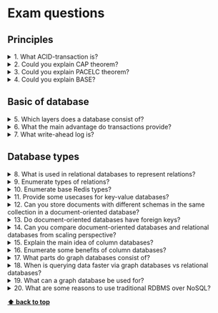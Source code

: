 # Exam questions

## Principles

<details>
<summary>1. What ACID-transaction is?</summary>

> **Answer:**
>In the context of databases, a sequence of database operations that satisfies the ACID properties (and these can be perceived as a single logical operation on the data) is called a transaction.
>* `Atomicity` guarantees that each transaction is treated as a single "unit", which either succeeds completely, or fails completely: if any of the statements constituting a transaction fails to complete, the entire transaction fails and the database is left unchanged. An atomic system must guarantee atomicity in each and every situation, including power failures, errors and crashes.
>* `Consistency` ensures that a transaction can only bring the database from one valid state to another, maintaining database invariants: any data written to the database must be valid according to all defined rules. This prevents database corruption by an illegal transaction, but does not guarantee that a transaction is correct. 
>* `Isolation` ensures that concurrent execution of transactions leaves the database in the same state that would have been obtained if the transactions were executed sequentially. Isolation is the main goal of concurrency control; depending on the method used, the effects of an incomplete transaction might not even be visible to other transactions.
>* `Durability` guarantees that once a transaction has been committed, it will remain committed even in the case of a system failure (e.g., power outage or crash). This usually means that completed transactions (or their effects) are recorded in non-volatile memory.

</details>

<details>
<summary>2. Could you explain CAP theorem?</summary>

> **Answer:**
>CAP Theorem is a concept that a distributed database system can only have 2 of the 3: Consistency, Availability and Partition Tolerance
>
>* Consistency: Every read receives the most recent write or an error
>* Availability: Every request receives a (non-error) response – without the guarantee that it contains the most recent write
>* Partition tolerance: The system continues to operate despite an arbitrary number of messages being dropped (or delayed) by the network between nodes

</details>

<details>
<summary>3. Could you explain PACELC theorem?</summary>

> **Answer:**
>In a system that replicates data:
>
>* If there is a partition (P), how does the system trade off availability and consistency (A and C)
>* else (E), when the system is running normally in the absence of partitions, how does the system trade off latency (L) and consistency (C)?
>
>The whole thesis is assuming we maintain high availability by replication. So when there is failure, CAP theorem prevails. But if not, we still have to consider the tradeoff between consistency and latency of a replicated system.

</details>

<details>
<summary>4. Could you explain BASE?</summary>

> **Answer:**
>* Basically available: This constraint states that the system does guarantee the availability of the data as regards CAP Theorem; there will be a response to any request. But, that response could still be ‘failure’ to obtain the requested data or the data may be in an inconsistent or changing state, much like waiting for a check to clear in your bank account.
>* Soft-state: The state of the system could change over time, so even during times without input there may be changes going on due to ‘eventual consistency,’ thus the state of the system is always ‘soft.’
>* Eventual consistency: The system will eventually become consistent once it stops receiving input. The data will propagate to everywhere it should sooner or later, but the system will continue to receive input and is not checking the consistency of every transaction before it moves onto the next one.
>
>Rather than requiring consistency after every transaction, it is enough for the database to eventually be in a consistent state. (Accounting systems do this all the time. It’s called “closing out the books.”) It’s OK to use stale data, and it’s OK to give approximate answers.

</details>

## Basic of database

<details>
<summary>5. Which layers does a database consist of?</summary>

> **Answer:**
>* `data access` which should be convenient to be used from a programming language.
>* `storage or keeping` How data is kept in RAM.
>* `equipment` A layer where data is stored on a disk.

</details>

<details>
<summary>6. What the main advantage do transactions provide?</summary>

> **Answer:**
> Transactions allow performing operations concurrently saving data consistency.

</details>

<details>
<summary>7. What write-ahead log is?</summary>

> **Answer:**
>In computer science, write-ahead logging (WAL) is a family of techniques for providing atomicity and durability (two of the ACID properties) in database systems. The changes are first recorded in the log, which must be written to stable storage, before the changes are written to the database.
>In a system using WAL, all modifications are written to a log before they are applied. Usually both redo and undo information is stored in the log.

</details>

## Database types 

<details>
<summary>8. What is used in relational databases to represent relations?</summary>

> **Answer:**
>Ids.

</details>

<details>
<summary>9. Enumerate types of relations?</summary>

> **Answer:**
>One to One, One to Many, Many to Many.

</details>

<details>
<summary>10. Enumerate base Redis types?</summary>

> **Answer:**
>Binary-safe strings, Lists, Sets, Sorted sets, Hashes

</details>

<details>
<summary>11. Provide some usecases for key-value databases?</summary>

> **Answer:**
>Session information, Cache, User profiles

</details>

<details>
<summary>12. Can you store documents with different schemas in the same collection in a document-oriented database?</summary>

> **Answer:**
>Yes

</details>

<details>
<summary>13. Do document-oriented databases have foreign keys?</summary>

> **Answer:**
>As a rule, no

</details>

<details>
<summary>14. Can you compare document-oriented databases and relational databases from scaling perspective?</summary>

> **Answer:**
>Document-oriented databases are more suitable for horizontal scaling.

</details>

<details>
<summary>15. Explain the main idea of column databases?</summary>

> **Answer:**
>Columns store databases use a concept called a keyspace. A keyspace is kind of like a schema in the relational model. The keyspace contains all the column families (kind of like tables in the relational model), which contain rows, which contain columns.
>
>A column family consists of multiple rows. Each row can contain a different number of columns to the other rows. And the columns don’t have to match the columns in the other rows.
>Each column is contained to its row. It doesn’t span all rows like in a relational database. Each column contains a name/value pair, along with a timestamp. 

</details>

<details>
<summary>16. Enumerate some benefits of column databases?</summary>

> **Answer:**
>Some key benefits of columnar databases include:
>
>* Compression. Column stores are very efficient at data compression and/or partitioning.
>* Aggregation queries. Due to their structure, columnar databases perform particularly well with aggregation queries (such as SUM, COUNT, AVG, etc).
>* Scalability. Columnar databases are very scalable. They are well suited to massively parallel processing (MPP), which involves having data spread across a large cluster of machines – often thousands of machines.
>* Fast to load and query. Columnar stores can be loaded extremely fast. A billion row table could be loaded within a few seconds. You can start querying and analysing almost immediately.

</details>

<details>
<summary>17. What parts do graph databases consist of?</summary>

> **Answer:**
>Nodes, relations.

</details>

<details>
<summary>18. When is querying data faster via graph databases vs relational databases?</summary>

> **Answer:**
>When we need to join many big tables.

</details>

<details>
<summary>19. What can a graph database be used for?</summary>

> **Answer:**
>Social networks, Network diagrams, Graph based search of digital assets

</details>

<details>
<summary>20. What are some reasons to use traditional RDBMS over NoSQL?</summary>

> **Answer:**
>* Relational database normalization means that each fact in your data is stored only once, so you shouldn't get data anomalies.
>* Relational schema means you always know what columns (i.e. attributes) exist for a given row.
>* Data types help to ensure data in a given column is well-formed. CHECK constraints can further validate data.
>* Enforcement of declarative constraints, such as NOT NULL, UNIQUE KEY, or FOREIGN KEY.
>* Authentication and access privileges are handled better in SQL.
>* SQL is the dominant query language for relational databases. SQL is an industry standard, interoperable between platforms and application programming languages, well-documented, and stable.
>* Many RDBMS exist that have solved the ACID requirement with a good balance between durability and performance.
</details>

**[⬆ back to top](#exam-questions)**
